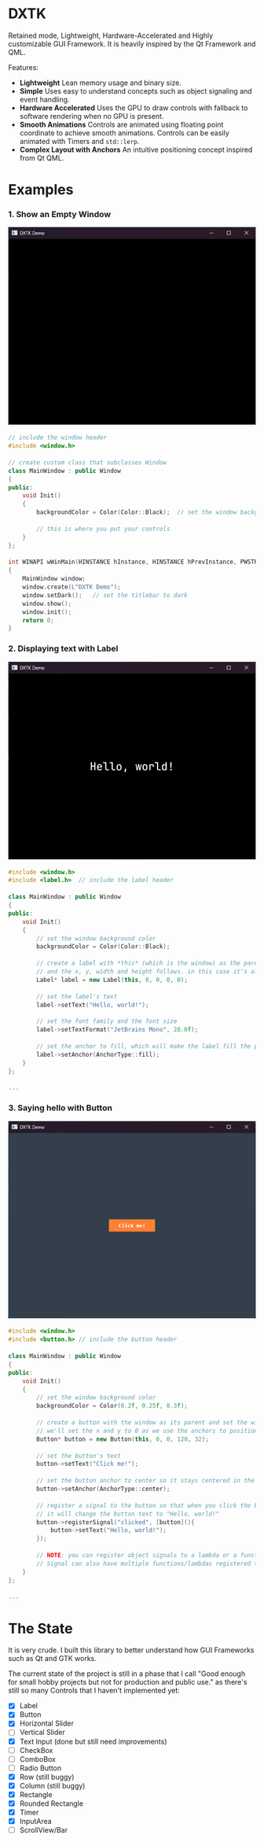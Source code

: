 ﻿# DXTK
Retained mode, Lightweight, Hardware-Accelerated and Highly customizable GUI Framework. It is heavily inspired by the Qt Framework and QML.

Features:
- **Lightweight**
	Lean memory usage and binary size.
- **Simple**
	Uses easy to understand concepts such as object signaling and event handling.
- **Hardware Accelerated**
	Uses the GPU to draw controls with fallback to software rendering when no GPU is present.
- **Smooth Animations**
	Controls are animated using floating point coordinate to achieve smooth animations.
	Controls can be easily animated with Timers and `std::lerp`.
- **Complex Layout with Anchors**
	An intuitive positioning concept inspired from Qt QML.

# Examples
### 1. Show an Empty Window

![an empty window](https://github.com/blitpxl/dxtk/blob/master/img/window.png?raw=true)

```cpp
// include the window header
#include <window.h>

// create custom class that subclasses Window
class MainWindow : public Window
{
public:
	void Init()
	{
		backgroundColor = Color(Color::Black);	// set the window background color

		// this is where you put your controls
	}
};

int WINAPI wWinMain(HINSTANCE hInstance, HINSTANCE hPrevInstance, PWSTR pCmdLine, int nCmdShow)
{
	MainWindow window;
	window.create(L"DXTK Demo");
	window.setDark();	// set the titlebar to dark
	window.show();
	window.init();
	return 0;
}
```

### 2. Displaying text with Label
![a window showing a label](https://github.com/blitpxl/dxtk/blob/master/img/label.png?raw=true)

```cpp
#include <window.h>
#include <label.h>	// include the label header

class MainWindow : public Window
{
public:
	void Init()
	{
		// set the window background color
		backgroundColor = Color(Color::Black);

		// create a label with *this* (which is the window) as the parent.
		// and the x, y, width and height follows. in this case it's all set to 0
		Label* label = new Label(this, 0, 0, 0, 0);

		// set the label's text
		label->setText("Hello, world!");

		// set the font family and the font size
		label->setTextFormat("JetBrains Mono", 28.0f);

		// set the anchor to fill, which will make the label fill the parent, in this case the window.
		label->setAnchor(AnchorType::fill);
	}
};

...
```

### 3. Saying hello with Button
![a window with a button in it](https://github.com/blitpxl/dxtk/blob/master/img/button.png?raw=true)

```cpp
#include <window.h>
#include <button.h>	// include the button header

class MainWindow : public Window
{
public:
	void Init()
	{
		// set the window background color
		backgroundColor = Color(0.2f, 0.25f, 0.3f);

		// create a button with the window as its parent and set the width and the height.
		// we'll set the x and y to 0 as we use the anchors to position the control.
		Button* button = new Button(this, 0, 0, 120, 32);

		// set the button's text
		button->setText("Click me!");

		// set the button anchor to center so it stays centered in the window
		button->setAnchor(AnchorType::center);

		// register a signal to the button so that when you click the button,
		// it will change the button text to "Hello, world!"
		button->registerSignal("clicked", [button](){
			button->setText("Hello, world!");
		});

		// NOTE: you can register object signals to a lambda or a function with void(void) signature.
		// Signal can also have multiple functions/lambdas registered to it.
	}
};

...
```

# The State
It is very crude.
I built this library to better understand how GUI Frameworks such as Qt and GTK works.

The current state of the project is still in a phase that I call "Good enough for small hobby projects but not for production and public use." as there's still so many Controls that I haven't implemented yet:

- [x] Label
- [x] Button
- [x] Horizontal Slider
- [ ] Vertical Slider
- [x] Text Input (done but still need improvements)
- [ ] CheckBox
- [ ] ComboBox
- [ ] Radio Button
- [x] Row (still buggy)
- [x] Column (still buggy)
- [x] Rectangle
- [x] Rounded Rectangle
- [x] Timer
- [x] InputArea
- [ ] ScrollView/Bar
